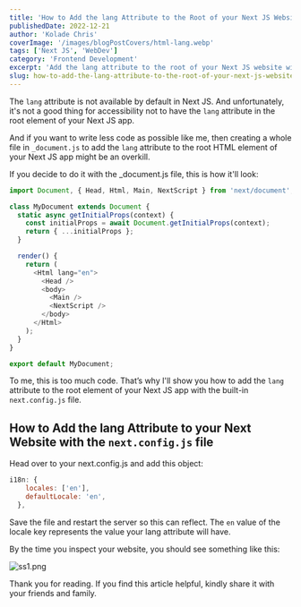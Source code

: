 ```yaml
---
title: 'How to Add the lang Attribute to the Root of your Next JS Website without _document.js'
publishedDate: 2022-12-21
author: 'Kolade Chris'
coverImage: '/images/blogPostCovers/html-lang.webp'
tags: ['Next JS', 'WebDev']
category: 'Frontend Development'
excerpt: 'Add the lang attribute to the root of your Next JS website without creating a _document.js file'
slug: how-to-add-the-lang-attribute-to-the-root-of-your-next-js-website-without-documentjs
---
```


The `lang` attribute is not available by default in Next JS. And unfortunately, it's not a good thing for accessibility not to have the `lang` attribute in the root element of your Next JS app.

And if you want to write less code as possible like me, then creating a whole file in `_document.js` to add the `lang` attribute to the root HTML element of your Next JS app might be an overkill.

If you decide to do it with the \_document.js file, this is how it'll look:

```js
import Document, { Head, Html, Main, NextScript } from 'next/document';

class MyDocument extends Document {
  static async getInitialProps(context) {
    const initialProps = await Document.getInitialProps(context);
    return { ...initialProps };
  }

  render() {
    return (
      <Html lang="en">
        <Head />
        <body>
          <Main />
          <NextScript />
        </body>
      </Html>
    );
  }
}

export default MyDocument;
```

To me, this is too much code. That’s why I'll show you how to add the `lang` attribute to the root element of your Next JS app with the built-in `next.config.js` file.

## How to Add the lang Attribute to your Next Website with the `next.config.js` file

Head over to your next.config.js and add this object:

```js
i18n: {
    locales: ['en'],
    defaultLocale: 'en',
  },
```

Save the file and restart the server so this can reflect. The `en` value of the locale key represents the value your lang attribute will have.

By the time you inspect your website, you should see something like this:

![ss1.png](https://media.graphassets.com/WuRRGPMoSdmvrAeCpTc7)

Thank you for reading. If you find this article helpful, kindly share it with your friends and family.

